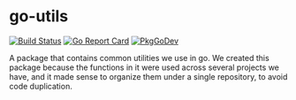 # go-utils

[![Build Status](https://github.com/PRJCT8/go-utils/actions/workflows/go.yaml/badge.svg)](https://github.com/PRJCT8/go-utils/actions)
[![Go Report Card](https://goreportcard.com/badge/github.com/PRJCT8/go-utils)](https://goreportcard.com/report/github.com/PRJCT8/go-utils)
[![PkgGoDev](https://pkg.go.dev/badge/github.com/PRJCT8/go-utils)](https://pkg.go.dev/github.com/PRJCT8/go-utils)

A package that contains common utilities we use in go. 
We created this package because the functions in it were used across several projects we have, and it made sense
to organize them under a single repository, to avoid code duplication.